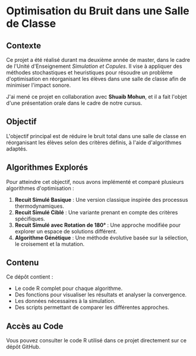 # Optimisation du Bruit dans une Salle de Classe

## Contexte
Ce projet a été réalisé durant ma deuxième année de master, dans le cadre de l'Unité d'Enseignement *Simulation et Copules*. Il vise à appliquer des méthodes stochastiques et heuristiques pour résoudre un problème d'optimisation en réorganisant les élèves dans une salle de classe afin de minimiser l'impact sonore.

J'ai mené ce projet en collaboration avec **Shuaib Mohun**, et il a fait l'objet d'une présentation orale dans le cadre de notre cursus.

## Objectif
L'objectif principal est de réduire le bruit total dans une salle de classe en réorganisant les élèves selon des critères définis, à l'aide d'algorithmes adaptés.

## Algorithmes Explorés
Pour atteindre cet objectif, nous avons implémenté et comparé plusieurs algorithmes d'optimisation :
1. **Recuit Simulé Basique** : Une version classique inspirée des processus thermodynamiques.
2. **Recuit Simulé Ciblé** : Une variante prenant en compte des critères spécifiques.
3. **Recuit Simulé avec Rotation de 180°** : Une approche modifiée pour explorer un espace de solutions différent.
4. **Algorithme Génétique** : Une méthode évolutive basée sur la sélection, le croisement et la mutation.

## Contenu
Ce dépôt contient :
- Le code R complet pour chaque algorithme.
- Des fonctions pour visualiser les résultats et analyser la convergence.
- Les données nécessaires à la simulation.
- Des scripts permettant de comparer les différentes approches.

## Accès au Code
Vous pouvez consulter le code R utilisé dans ce projet directement sur ce dépôt GitHub.
